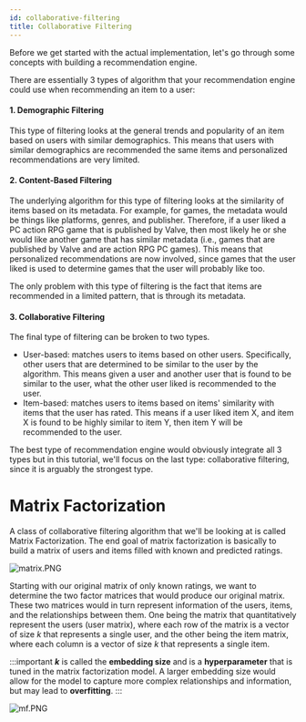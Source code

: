 ```yaml
---
id: collaborative-filtering
title: Collaborative Filtering
---
```


Before we get started with the actual implementation, let's go through some concepts with building a recommendation engine.

There are essentially 3 types of algorithm that your recommendation engine could use when recommending an item to a user:

#### 1. Demographic Filtering

This type of filtering looks at the general trends and popularity of an item based on users with similar demographics. This means that users with similar demographics are recommended the same items and personalized recommendations are very limited.

#### 2. Content-Based Filtering
The underlying algorithm for this type of filtering looks at the similarity of items based on its metadata. For example, for games, the metadata would be things like platforms, genres, and publisher. Therefore, if a user liked a PC action RPG game that is published by Valve, then most likely he or she would like another game that has similar metadata (i.e., games that are published by Valve and are action RPG PC games). This means that personalized recommendations are now involved, since games that the user liked is used to determine games that the user will probably like too.

The only problem with this type of filtering is the fact that items are recommended in a limited pattern, that is through its metadata.

#### 3. Collaborative Filtering
The final type of filtering can be broken to two types.
- User-based: matches users to items based on other users. Specifically, other users that are determined to be similar to the user by the algorithm. This means given a user and another user that is found to be similar to the user, what the other user liked is recommended to the user.
- Item-based: matches users to items based on items' similarity with items that the user has rated. This means if a user liked item X, and item X is found to be highly similar to item Y, then item Y will be recommended to the user.

The best type of recommendation engine would obviously integrate all 3 types but in this tutorial, we'll focus on the last type: collaborative filtering, since it is arguably the strongest type.

# Matrix Factorization
A class of collaborative filtering algorithm that we'll be looking at is called Matrix Factorization. The end goal of matrix factorization is basically to build a matrix of users and items filled with known and predicted ratings. 

![matrix.PNG](https://cdn.hashnode.com/res/hashnode/image/upload/v1602010200173/AJgPxWM3N.png)

Starting with our original matrix of only known ratings, we want to determine the two factor matrices that would produce our original matrix. These two matrices would in turn represent information of the users, items, and the relationships between them. One being the matrix that quantitatively represent the users (user matrix), where each row of the matrix is a vector of size *k* that represents a single user, and the other being the item matrix, where each column is a vector of size *k* that represents a single item. 

:::important
***k*** is called the **embedding size** and is a **hyperparameter** that is tuned in the matrix factorization model. A larger embedding size would allow for the model to capture more complex relationships and information, but may lead to **overfitting**.
:::

![mf.PNG](https://cdn.hashnode.com/res/hashnode/image/upload/v1602012678397/oVxbAaNJc.png)